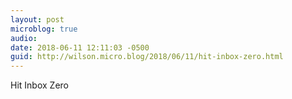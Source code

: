 ```yaml
---
layout: post
microblog: true
audio: 
date: 2018-06-11 12:11:03 -0500
guid: http://wilson.micro.blog/2018/06/11/hit-inbox-zero.html
---
```

Hit Inbox Zero
